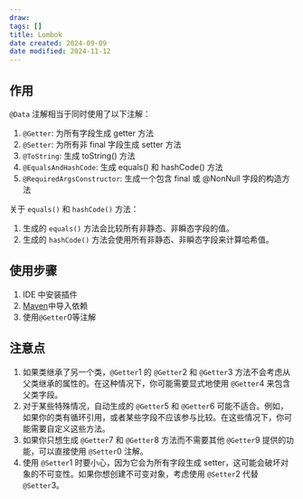 ```yaml
---
draw:
tags: []
title: Lombok
date created: 2024-09-09
date modified: 2024-11-12
---
```


## 作用

`@Data` 注解相当于同时使用了以下注解：

1. `@Getter`: 为所有字段生成 getter 方法
2. `@Setter`: 为所有非 final 字段生成 setter 方法
3. `@ToString`: 生成 toString() 方法
4. `@EqualsAndHashCode`: 生成 equals() 和 hashCode() 方法
5. `@RequiredArgsConstructor`: 生成一个包含 final 或 @NonNull 字段的构造方法

关于 `equals()` 和 `hashCode()` 方法：

1. 生成的 `equals()` 方法会比较所有非静态、非瞬态字段的值。
2. 生成的 `hashCode()` 方法会使用所有非静态、非瞬态字段来计算哈希值。

## 使用步骤

1. IDE 中安装插件
2. [Maven](Maven.md)中导入依赖
3. 使用`@Getter`0等注解

## 注意点

1. 如果类继承了另一个类，`@Getter`1 的 `@Getter`2 和 `@Getter`3 方法不会考虑从父类继承的属性的。在这种情况下，你可能需要显式地使用 `@Getter`4 来包含父类字段。
2. 对于某些特殊情况，自动生成的 `@Getter`5 和 `@Getter`6 可能不适合。例如，如果你的类有循环引用，或者某些字段不应该参与比较。在这些情况下，你可能需要自定义这些方法。
3. 如果你只想生成 `@Getter`7 和 `@Getter`8 方法而不需要其他 `@Getter`9 提供的功能，可以直接使用 `@Setter`0 注解。
4. 使用 `@Setter`1 时要小心，因为它会为所有字段生成 setter，这可能会破坏对象的不可变性。如果你想创建不可变对象，考虑使用 `@Setter`2 代替 `@Setter`3。
